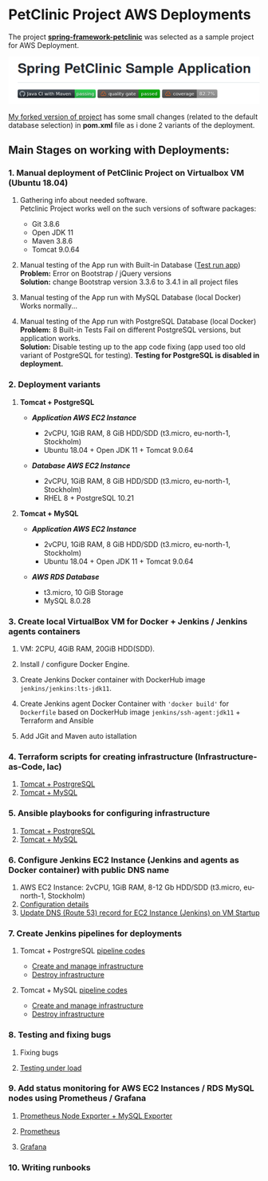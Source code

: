 # PetClinic Project AWS Deployments

The project [**spring-framework-petclinic**](https://github.com/spring-petclinic/spring-framework-petclinic) was selected as a sample project for AWS Deployment.

![d1](img/d1.png)

[My forked version of project](https://github.com/uixcoder/spring-framework-petclinic) has some small changes (related to the default database selection) in **pom.xml** file as i done 2 variants of the deployment.

## Main Stages on working with Deployments:

### 1. Manual deployment of PetClinic Project on Virtualbox VM (Ubuntu 18.04)
    
1. Gathering info about needed software.  
Petclinic Project works well on the such versions of software packages:
    - Git 3.8.6
    - Open JDK 11
    - Maven 3.8.6
    - Tomcat 9.0.64
         

2. Manual testing of the App run with Built-in Database ([Test run app](img/0_1.png))  
**Problem:** Error on Bootstrap / jQuery versions  
**Solution:** change Bootstrap version 3.3.6 to 3.4.1 in all project files

3. Manual testing of the App run with MySQL Database (local Docker)  
Works normally...

4. Manual testing of the App run with PostgreSQL Database (local Docker)  
**Problem:** 8 Built-in Tests Fail on different PostgreSQL versions, but application works.  
**Solution:** Disable testing up to the app code fixing (app used too old variant of PostgreSQL for testing). **Testing for PostgreSQL is disabled in deployment.**

### 2. Deployment variants

   1. **Tomcat + PostgreSQL**

      - ***Application AWS EC2 Instance***  
          - 2vCPU, 1GiB RAM, 8 GiB HDD/SDD (t3.micro, eu-north-1, Stockholm)  
          - Ubuntu 18.04 + Open JDK 11 + Tomcat 9.0.64  

      - ***Database AWS EC2 Instance***  
          - 2vCPU, 1GiB RAM, 8 GiB HDD/SDD (t3.micro, eu-north-1, Stockholm)  
          - RHEL 8 + PostgreSQL 10.21 

   2. **Tomcat + MySQL**

      - ***Application AWS EC2 Instance***  
          - 2vCPU, 1GiB RAM, 8 GiB HDD/SDD (t3.micro, eu-north-1, Stockholm)  
          - Ubuntu 18.04 + Open JDK 11 + Tomcat 9.0.64  

      - ***AWS RDS Database***  
          - t3.micro, 10 GiB Storage
          - MySQL 8.0.28

### 3. Create local VirtualBox VM for Docker + Jenkins / Jenkins agents containers

   1. VM: 2CPU, 4GiB RAM, 20GiB HDD(SDD).

   2. Install / configure Docker Engine.
   
   3. Create Jenkins Docker container with DockerHub image `jenkins/jenkins:lts-jdk11`.
   
   4. Create Jenkins agent Docker Container with `'docker build'` for `Dockerfile` based on DockerHub image `jenkins/ssh-agent:jdk11` + Terraform and Ansible  
   
   5. Add JGit and Maven auto istallation  

### 4. Terraform scripts for creating infrastructure (Infrastructure-as-Code, Iac)

   1. [Tomcat + PostrgreSQL](https://github.com/uixcoder/Deploy_AWS_EC2_PostgerSQL/tree/master/Terraform)
   2. [Tomcat + MySQL](https://github.com/uixcoder/Deploy_AWS_EC2_RDS_MySQL/tree/master/Terraform)

### 5. Ansible playbooks for configuring infrastructure

   1. [Tomcat + PostrgreSQL](https://github.com/uixcoder/Deploy_AWS_EC2_PostgerSQL/tree/master/Ansible)
   2. [Tomcat + MySQL](https://github.com/uixcoder/Deploy_AWS_EC2_RDS_MySQL/tree/master/Ansible)

### 6. Configure Jenkins EC2 Instance (Jenkins and agents as Docker container) with public DNS name

   1. AWS EC2 Instance: 2vCPU, 1GiB RAM, 8-12 Gb HDD/SDD (t3.micro, eu-north-1, Stockholm) 
   2. [Configuration details](JenkinsConfig.md)
   3. [Update DNS (Route 53) record for EC2 Instance (Jenkins) on VM Startup](UpdateZoneForEC2.md)

### 7. Create Jenkins pipelines for deployments

   1. Tomcat + PostrgreSQL [pipeline codes](https://github.com/uixcoder/Deploy_AWS_EC2_PostgerSQL/tree/master/Jenkins) 
      - [Create and manage infrastructure](Deploy1Application.md)
      - [Destroy infrastructure](Destroy1Deployment.md)

   2. Tomcat + MySQL [pipeline codes](https://github.com/uixcoder/Deploy_AWS_EC2_RDS_MySQL/tree/master/Jenkins)
      - [Create and manage infrastructure](Deploy2Application.md)
      - [Destroy infrastructure](Destroy2Deployment.md)

### 8. Testing and fixing bugs

   1. Fixing bugs 

   2. [Testing under load](Testing.md)

### 9. Add status monitoring for AWS EC2 Instances / RDS MySQL nodes using Prometheus / Grafana 
 
   1. [Prometheus Node Exporter + MySQL Exporter](PG_NodeExporter_MySqlExporter.md) 

   2. [Prometheus](PG_Prometheus.md)

   3. [Grafana](PG_Grafana.md)

### 10. Writing runbooks


